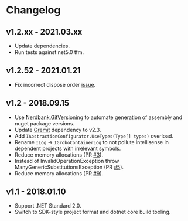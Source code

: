 # Changelog

## v1.2.xx - 2021.03.xx
- Update dependencies.
- Run tests against net5.0 tfm.

## v1.2.52 - 2021.01.21
- Fix incorrect dispose order [issue](https://github.com/skbkontur/GroboContainer/issues/12).

## v1.2 - 2018.09.15
- Use [Nerdbank.GitVersioning](https://github.com/AArnott/Nerdbank.GitVersioning) to automate generation of assembly 
  and nuget package versions.
- Update [Gremit](https://github.com/skbkontur/gremit) dependency to v2.3.
- Add `IAbstractionConfigurator.UseTypes(Type[] types)` overload.
- Rename `ILog` -> `IGroboContainerLog` to not pollute intellisense in dependent projects with irrelevant symbols.
- Reduce memory allocations (PR [#3](https://github.com/skbkontur/GroboContainer/pull/3)).
- Instead of InvalidOperationException throw ManyGenericSubstitutionsException (PR [#5](https://github.com/skbkontur/GroboContainer/pull/5)).
- Reduce memory allocations (PR [#9](https://github.com/skbkontur/GroboContainer/pull/9)).

## v1.1 - 2018.01.10
- Support .NET Standard 2.0.
- Switch to SDK-style project format and dotnet core build tooling.
